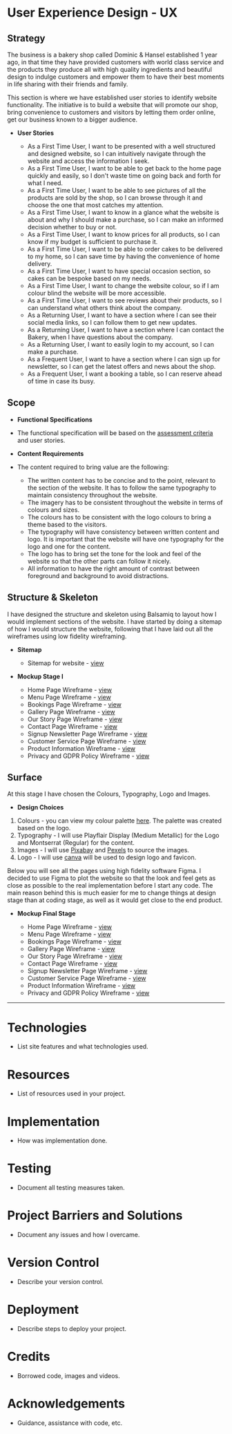 User Experience Design - UX
===========================

  

Strategy
--------

  

The business is a bakery shop called Dominic & Hansel established 1 year ago, in that time they have provided customers with world class service and the products they produce all with high quality ingredients and beautiful design to indulge customers and empower them to have their best moments in life sharing with their friends and family.

  

This section is where we have established user stories to identify website functionality. The initiative is to build a website that will promote our shop, bring convenience to customers and visitors by letting them order online, get our business known to a bigger audience.

  

*   **User Stories**

    

    - As a First Time User, I want to be presented with a well structured and designed website, so I can intuitively navigate through the website and access the information I seek.
    - As a First Time User, I want to be able to get back to the home page quickly and easily, so I don't waste time on going back and forth for what I need.
    - As a First Time User, I want to be able to see pictures of all the products are sold by the shop, so I can browse through it and choose the one that most catches my attention.
    - As a First Time User, I want to know in a glance what the website is about and why I should make a purchase, so I can make an informed decision whether to buy or not.
    - As a First Time User, I want to know prices for all products, so I can know if my budget is sufficient to purchase it.
    - As a First Time User, I want to be able to order cakes to be delivered to my home, so I can save time by having the convenience of home delivery.
    - As a First Time User, I want to have special occasion section, so cakes can be bespoke based on my needs.
    - As a First Time User, I want to change the website colour, so if I am colour blind the website will be more accessible.
    - As a First Time User, I want to see reviews about their products, so I can understand what others think about the company.
    - As a Returning User, I want to have a section where I can see their social media links, so I can follow them to get new updates.
    - As a Returning User, I want to have a section where I can contact the Bakery, when I have questions about the company.
    - As a Returning User, I want to easily login to my account, so I can make a purchase.
    - As a Frequent User, I want to have a section where I can sign up for newsletter, so I can get the latest offers and news about the shop.
    - As a Frequent User, I want a booking a table, so I can reserve ahead of time in case its busy.

  

Scope
-----

  

*   **Functional Specifications**

  

*   The functional specification will be based on the [assessment criteria](https://drive.google.com/file/d/1GBoEwg5ODXp1Gg3oJJdXYpELdO7_s3MP/view?usp=sharing) and user stories.

  

*   **Content Requirements**

  

*   The content required to bring value are the following:

  

    - The written content has to be concise and to the point, relevant to the section of the website. It has to follow the same typography to maintain consistency throughout the website.
    - The imagery has to be consistent throughout the website in terms of colours and sizes.
    - The colours has to be consistent with the logo colours to bring a theme based to the visitors.
    - The typography will have consistency between written content and logo. It is important that the website will have one typography for the logo and one for the content.
    - The logo has to bring set the tone for the look and feel of the website so that the other parts can follow it nicely.
    - All information to have the right amount of contrast between foreground and background to avoid distractions.

  

Structure & Skeleton
--------------------

  

I have designed the structure and skeleton using Balsamiq to layout how I would implement sections of the website. I have started by doing a sitemap of how I would structure the website, following that I have laid out all the wireframes using low fidelity wireframing.

*   **Sitemap**

  

    - Sitemap for website - [view](https://share.balsamiq.com/c/v4ukjy3DWkYhper9eWnVMn.png)

  

*   **Mockup Stage I**

  

    - Home Page Wireframe - [view](https://share.balsamiq.com/c/wgdMxkKwtSrBq1ocXS5tzY.png)
    - Menu Page Wireframe - [view](https://share.balsamiq.com/c/wdaU4zAq1fGafjAj5X5gp5.png)
    - Bookings Page Wireframe - [view](https://share.balsamiq.com/c/pu7NEDfu5w7hubcnP5Dg1N.png)
    - Gallery Page Wireframe - [view](https://share.balsamiq.com/c/GQqyxFawTMCjNt8886Qhh.png)
    - Our Story Page Wireframe - [view](https://share.balsamiq.com/c/pyXZ5CWZ35hHC2foRvmqDV.png)
    - Contact Page Wireframe - [view](https://share.balsamiq.com/c/nSo7nV1FH6ZxiGL8f2Nwh1.png)
    - Signup Newsletter Page Wireframe - [view](https://share.balsamiq.com/c/eNT8pKLXqVuQPd1XpoUzg2.png)
    - Customer Service Page Wireframe - [view](https://share.balsamiq.com/c/7Q1Tq1k2uTKGhL2jUhwNLF.png)
    - Product Information Wireframe - [view](https://share.balsamiq.com/c/k66xrVpw6rLYGRG4h1PQxU.png)
    - Privacy and GDPR Policy Wireframe - [view](https://share.balsamiq.com/c/sSEnD2jX7oBeEnKWXTbJvm.png)

  

Surface
-------

At this stage I have chosen the Colours, Typography, Logo and Images.

  

*   **Design Choices**

  

1.  Colours - you can view my colour palette [here](https://drive.google.com/file/d/1UCfpu3mklf5q-NEgOSEBL4i2vkdrQvGQ/view?usp=sharing). The palette was created based on the logo.
2.  Typography - I will use Playflair Display (Medium Metallic) for the Logo and Montserrat (Regular) for the content.
3.  Images - I will use [Pixabay](https://www.pixabay.com) and [Pexels](https://www.pexels.com) to source the images.
4.  Logo - I will use [canva](https://www.canva.com) will be used to design logo and favicon.

  

Below you will see all the pages using high fidelity software Figma. I decided to use Figma to plot the website so that the look and feel gets as close as possible to the real implementation before I start any code. The main reason behind this is much easier for me to change things at design stage than at coding stage, as well as it would get close to the end product.

  

*   **Mockup Final Stage**

  

    - Home Page Wireframe - [view](https://share.balsamiq.com/c/wgdMxkKwtSrBq1ocXS5tzY.png)
    - Menu Page Wireframe - [view](https://share.balsamiq.com/c/wdaU4zAq1fGafjAj5X5gp5.png)
    - Bookings Page Wireframe - [view](https://share.balsamiq.com/c/pu7NEDfu5w7hubcnP5Dg1N.png)
    - Gallery Page Wireframe - [view](https://share.balsamiq.com/c/GQqyxFawTMCjNt8886Qhh.png)
    - Our Story Page Wireframe - [view](https://share.balsamiq.com/c/pyXZ5CWZ35hHC2foRvmqDV.png)
    - Contact Page Wireframe - [view](https://share.balsamiq.com/c/nSo7nV1FH6ZxiGL8f2Nwh1.png)
    - Signup Newsletter Page Wireframe - [view](https://share.balsamiq.com/c/eNT8pKLXqVuQPd1XpoUzg2.png)
    - Customer Service Page Wireframe - [view](https://share.balsamiq.com/c/7Q1Tq1k2uTKGhL2jUhwNLF.png)
    - Product Information Wireframe - [view](https://share.balsamiq.com/c/k66xrVpw6rLYGRG4h1PQxU.png)
    - Privacy and GDPR Policy Wireframe - [view](https://share.balsamiq.com/c/sSEnD2jX7oBeEnKWXTbJvm.png)

  

* * *

  

  

Technologies
============

*   List site features and what technologies used.

Resources
=========

*   List of resources used in your project.

Implementation
==============

*   How was implementation done.

Testing
=======

*   Document all testing measures taken.

Project Barriers and Solutions
==============================

*   Document any issues and how I overcame.

Version Control
===============

*   Describe your version control.

Deployment
==========

*   Describe steps to deploy your project.

Credits
=======

*   Borrowed code, images and videos.

Acknowledgements
================

*   Guidance, assistance with code, etc.